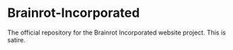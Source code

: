 # Brainrot-Incorporated
The official repository for the Brainrot Incorporated website project. This is satire.
